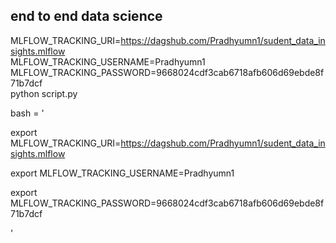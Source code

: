 ## end to end data science

MLFLOW_TRACKING_URI=https://dagshub.com/Pradhyumn1/sudent_data_insights.mlflow \
MLFLOW_TRACKING_USERNAME=Pradhyumn1 \
MLFLOW_TRACKING_PASSWORD=9668024cdf3cab6718afb606d69ebde8f71b7dcf \
python script.py


bash  = '

export MLFLOW_TRACKING_URI=https://dagshub.com/Pradhyumn1/sudent_data_insights.mlflow 

export MLFLOW_TRACKING_USERNAME=Pradhyumn1 

export MLFLOW_TRACKING_PASSWORD=9668024cdf3cab6718afb606d69ebde8f71b7dcf

'